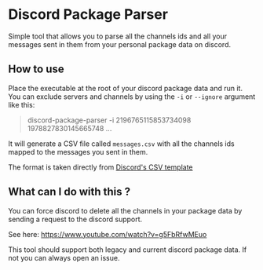 # Discord Package Parser

Simple tool that allows you to parse all the channels ids and all your messages sent in them from your personal package data on discord.

## How to use
Place the executable at the root of your discord package data and run it.
You can exclude servers and channels by using the `-i` or `--ignore` argument like this:
> discord-package-parser -i 2196765115853734098 1978827830145665748 ...

It will generate a CSV file called `messages.csv` with all the channels ids mapped to the messages you sent in them.

The format is taken directly from [Discord's CSV template](https://docs.google.com/spreadsheets/d/1XvVHgET0LYrUiDvRy2cPfBMQTIr3AulYkpLbUVdQjGk/) 

## What can I do with this ?
You can force discord to delete all the channels in your package data by sending a request to the discord support.

See here: https://www.youtube.com/watch?v=g5FbRfwMEuo

This tool should support both legacy and current discord package data.
If not you can always open an issue.